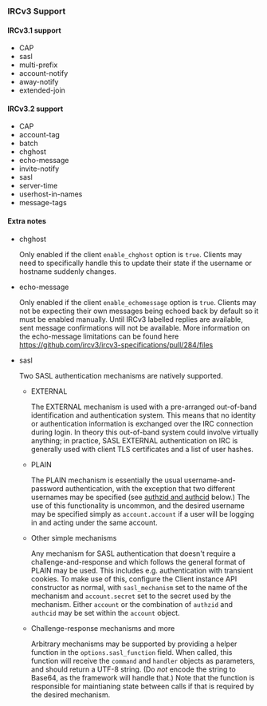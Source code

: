 ### IRCv3 Support

#### IRCv3.1 support
* CAP
* sasl
* multi-prefix
* account-notify
* away-notify
* extended-join

#### IRCv3.2 support
* CAP
* account-tag
* batch
* chghost
* echo-message
* invite-notify
* sasl
* server-time
* userhost-in-names
* message-tags

#### Extra notes
* chghost

  Only enabled if the client `enable_chghost` option is `true`. Clients may need to specifically handle this to update their state if the username or hostname suddenly changes.

* echo-message

  Only enabled if the client `enable_echomessage` option is `true`. Clients may not be expecting their own messages being echoed back by default so it must be enabled manually.
  Until IRCv3 labelled replies are available, sent message confirmations will not be available. More information on the echo-message limitations can be found here https://github.com/ircv3/ircv3-specifications/pull/284/files

* <a name="sasl"></a>sasl

  Two SASL authentication mechanisms are natively supported.

  * EXTERNAL

    The EXTERNAL mechanism is used with a pre-arranged out-of-band identification and authentication system. This means that no identity or authentication information is exchanged over the IRC connection during login. In theory this out-of-band system could involve virtually anything; in practice, SASL EXTERNAL authentication on IRC is generally used with client TLS certificates and a list of user hashes.

  * PLAIN

    The PLAIN mechanism is essentially the usual username-and-password authentication, with the exception that two different usernames may be specified (see [authzid and authcid](#authzid-and-authcid) below.) The use of this functionality is uncommon, and the desired username may be specified simply as `account.account` if a user will be logging in and acting under the same account.

  * Other simple mechanisms

    Any mechanism for SASL authentication that doesn't require a challenge-and-response and which follows the general format of PLAIN may be used. This includes e.g. authentication with transient cookies. To make use of this, configure the Client instance API constructor as normal, with `sasl_mechanism` set to the name of the mechanism and `account.secret` set to the secret used by the mechanism. Either `account` or the combination of `authzid` and `authcid` may be set within the `account` object.

  * Challenge-response mechanisms and more

    Arbitrary mechanisms may be supported by providing a helper function in the `options.sasl_function` field. When called, this function will receive the `command` and `handler` objects as parameters, and should return a UTF-8 string. (Do _not_ encode the string to Base64, as the framework will handle that.) Note that the function is responsible for maintianing state between calls if that is required by the desired mechanism.